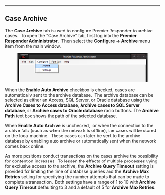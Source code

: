   ------------------
  **Case Archive**
  ------------------

The **Case Archive** tab is used to configure Premier Responder to
archive cases.  To open the \"Case Archive\" tab, first log into the
**Premier Responder Administrator**.  Then select the **Configure -\>
Archive** menu item from the main window.

<figure><img src=".gitbook/assets/Case Archive_files/image001.png" alt=""><figcaption></figcaption></figure> 

When the **Enable Auto Archive** checkbox is checked, cases are
automatically sent to the archive database.  The archive database can be
selected as either an Access, SQL Server, or Oracle database using the
**Archive Cases to Access database**, **Archive cases to SQL Server
database**, or **Archive cases to Oracle database** radio buttons. The
**Archive Path** text box shows the path of the selected database.

When **Enable Auto Archive** is unchecked,  or when the connection to
the archive fails (such as when the network is offline), the cases will
be stored on the local machine.  These cases can later be sent to the
archive database by enabling auto archive or automatically sent when the
network comes back online.

As more positions conduct transactions on the cases archive the
possibility for contention increases.  To lessen the effects of multiple
processes vying for exclusive access to the archive, the **Archive Query
Timeout** setting is provided for limiting the time of database queries
and the **Archive Max Retries** setting for specifying the number
attempts that can be made to complete a transaction.  Both settings have
a range of 1 to 10 with **Archive Query Timeout** defaulting to 3 and a
default of 5 for **Archive Max Retries**.
